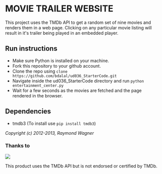 # MOVIE TRAILER WEBSITE

This project uses the TMDb API to get a random set of nine movies and renders them in a web page.
Clicking on any particular movie listing will result in it's trailer being played in an embedded player.

## Run instructions
* Make sure Python is installed on your machine.
* Fork this repository to your github account.
* Clone the repo using `clone https://github.com/bdalal/ud036_StarterCode.git`
* Navigate inside the ud036_StarterCode directory and run `python entertainment_center.py`
* Wait for a few seconds as the movies are fetched and the page rendered in the browser.

## Dependencies
* tmdb3 (To install use `pip install tmdb3`)

_Copyright (c) 2012-2013, Raymond Wagner_

### Thanks to
![](https://www.themoviedb.org/assets/static_cache/bb45549239e25f1770d5f76727bcd7c0/images/v4/logos/408x161-powered-by-rectangle-blue.png)

This product uses the TMDb API but is not endorsed or certified by TMDb.